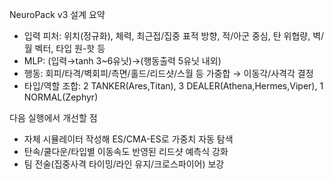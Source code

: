 NeuroPack v3 설계 요약
- 입력 피처: 위치(정규화), 체력, 최근접/집중 표적 방향, 적/아군 중심, 탄 위협량, 벽/월 벡터, 타입 원-핫 등
- MLP: (입력→tanh 3~6유닛)→(행동출력 5유닛 내외)
- 행동: 회피/타격/벽회피/측면/홀드/리드샷/스월 등 가중합 → 이동각/사격각 결정
- 타입/역할 조합: 2 TANKER(Ares,Titan), 3 DEALER(Athena,Hermes,Viper), 1 NORMAL(Zephyr)

다음 실행에서 개선할 점
- 자체 시뮬레이터 작성해 ES/CMA-ES로 가중치 자동 탐색
- 탄속/쿨다운/타입별 이동속도 반영된 리드샷 예측식 강화
- 팀 전술(집중사격 타이밍/라인 유지/크로스파이어) 보강

